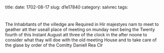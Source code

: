 title: 
date: 1702-08-17
slug: d1e17840
category: salvrec
tags: 


<div markdown class="doc" id="d1e17840">


# 

The Inhabitants of the villedge are Required in Hir majestyes nam to meet to geather att ther useall place of meeting on munday next being the Twenty fourth of this Instant August att three of the clock in the after noone to consider what thay will doe with the old meeting House and to take care of the glase by order of the Comitty Daniell Rea Clr
</div>